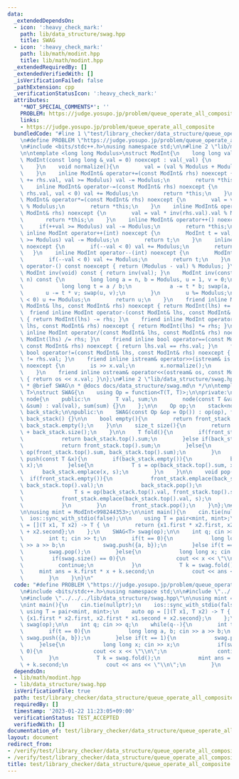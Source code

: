 ```yaml
---
data:
  _extendedDependsOn:
  - icon: ':heavy_check_mark:'
    path: lib/data_structure/swag.hpp
    title: SWAG
  - icon: ':heavy_check_mark:'
    path: lib/math/modint.hpp
    title: lib/math/modint.hpp
  _extendedRequiredBy: []
  _extendedVerifiedWith: []
  _isVerificationFailed: false
  _pathExtension: cpp
  _verificationStatusIcon: ':heavy_check_mark:'
  attributes:
    '*NOT_SPECIAL_COMMENTS*': ''
    PROBLEM: https://judge.yosupo.jp/problem/queue_operate_all_composite
    links:
    - https://judge.yosupo.jp/problem/queue_operate_all_composite
  bundledCode: "#line 1 \"test/library_checker/data_structure/queue_operate_all_composite.test.cpp\"\
    \n#define PROBLEM \"https://judge.yosupo.jp/problem/queue_operate_all_composite\"\
    \n#include <bits/stdc++.h>\nusing namespace std;\n\n#line 2 \"lib/math/modint.hpp\"\
    \n\ntemplate <long long Modulus>\nstruct ModInt{\n    long long val;\n    constexpr\
    \ ModInt(const long long &_val = 0) noexcept : val(_val) {\n        normalize();\n\
    \    }\n    void normalize(){\n        val = (val % Modulus + Modulus) % Modulus;\n\
    \    }\n    inline ModInt& operator+=(const ModInt& rhs) noexcept {\n        if(val\
    \ += rhs.val, val >= Modulus) val -= Modulus;\n        return *this;\n    }\n\
    \    inline ModInt& operator-=(const ModInt& rhs) noexcept {\n        if(val -=\
    \ rhs.val, val < 0) val += Modulus;\n        return *this;\n    }\n    inline\
    \ ModInt& operator*=(const ModInt& rhs) noexcept {\n        val = val * rhs.val\
    \ % Modulus;\n        return *this;\n    }\n    inline ModInt& operator/=(const\
    \ ModInt& rhs) noexcept {\n        val = val * inv(rhs.val).val % Modulus;\n \
    \       return *this;\n    }\n    inline ModInt& operator++() noexcept {\n   \
    \     if(++val >= Modulus) val -= Modulus;\n        return *this;\n    }\n   \
    \ inline ModInt operator++(int) noexcept {\n        ModInt t = val;\n        if(++val\
    \ >= Modulus) val -= Modulus;\n        return t;\n    }\n    inline ModInt& operator--()\
    \ noexcept {\n        if(--val < 0) val += Modulus;\n        return *this;\n \
    \   }\n    inline ModInt operator--(int) noexcept {\n        ModInt t = val;\n\
    \        if(--val < 0) val += Modulus;\n        return t;\n    }\n    inline ModInt\
    \ operator-() const noexcept { return (Modulus - val) % Modulus; }\n    inline\
    \ ModInt inv(void) const { return inv(val); }\n    ModInt inv(const long long&\
    \ n) const {\n        long long a = n, b = Modulus, u = 1, v = 0;\n        while(b){\n\
    \            long long t = a / b;\n            a -= t * b; swap(a, b);\n     \
    \       u -= t * v; swap(u, v);\n        }\n        u %= Modulus;\n        if(u\
    \ < 0) u += Modulus;\n        return u;\n    }\n    friend inline ModInt operator+(const\
    \ ModInt& lhs, const ModInt& rhs) noexcept { return ModInt(lhs) += rhs; }\n  \
    \  friend inline ModInt operator-(const ModInt& lhs, const ModInt& rhs) noexcept\
    \ { return ModInt(lhs) -= rhs; }\n    friend inline ModInt operator*(const ModInt&\
    \ lhs, const ModInt& rhs) noexcept { return ModInt(lhs) *= rhs; }\n    friend\
    \ inline ModInt operator/(const ModInt& lhs, const ModInt& rhs) noexcept { return\
    \ ModInt(lhs) /= rhs; }\n    friend inline bool operator==(const ModInt& lhs,\
    \ const ModInt& rhs) noexcept { return lhs.val == rhs.val; }\n    friend inline\
    \ bool operator!=(const ModInt& lhs, const ModInt& rhs) noexcept { return lhs.val\
    \ != rhs.val; }\n    friend inline istream& operator>>(istream& is, ModInt& x)\
    \ noexcept {\n        is >> x.val;\n        x.normalize();\n        return is;\n\
    \    }\n    friend inline ostream& operator<<(ostream& os, const ModInt& x) noexcept\
    \ { return os << x.val; }\n};\n#line 2 \"lib/data_structure/swag.hpp\"\n\n/**\n\
    \ * @brief SWAG\n * @docs docs/data_structure/swag.md\n */\n\ntemplate <typename\
    \ T>\nstruct SWAG{\n    using Op = function<T(T, T)>;\n\nprivate:\n    struct\
    \ node{\n    public:\n        T val, sum;\n        node(const T &val, const T\
    \ &sum) : val(val), sum(sum) {}\n    };\n\n    Op op;\n    stack<node> front_stack,\
    \ back_stack;\n\npublic:\n    SWAG(const Op &op = Op()) : op(op), front_stack(),\
    \ back_stack() {}\n\n    bool empty(){\n        return front_stack.empty() &&\
    \ back_stack.empty();\n    }\n\n    size_t size(){\n        return front_stack.size()\
    \ + back_stack.size();\n    }\n\n    T fold(){\n        if(front_stack.empty()){\n\
    \            return back_stack.top().sum;\n        }else if(back_stack.empty()){\n\
    \            return front_stack.top().sum;\n        }else{\n            return\
    \ op(front_stack.top().sum, back_stack.top().sum);\n        }\n    }\n\n    void\
    \ push(const T &x){\n        if(back_stack.empty()){\n            back_stack.emplace(x,\
    \ x);\n        }else{\n            T s = op(back_stack.top().sum, x);\n      \
    \      back_stack.emplace(x, s);\n        }\n    }\n\n    void pop(){\n      \
    \  if(front_stack.empty()){\n            front_stack.emplace(back_stack.top().val,\
    \ back_stack.top().val);\n            back_stack.pop();\n            while(!back_stack.empty()){\n\
    \                T s = op(back_stack.top().val, front_stack.top().sum);\n    \
    \            front_stack.emplace(back_stack.top().val, s);\n                back_stack.pop();\n\
    \            }\n        }\n        front_stack.pop();\n    }\n};\n#line 7 \"test/library_checker/data_structure/queue_operate_all_composite.test.cpp\"\
    \n\nusing mint = ModInt<998244353>;\n\nint main(){\n    cin.tie(nullptr);\n  \
    \  ios::sync_with_stdio(false);\n\n    using T = pair<mint, mint>;\n    auto op\
    \ = [](T x1, T x2) -> T { \n        return {x1.first * x2.first, x2.first * x1.second\
    \ + x2.second};\n    };\n    SWAG<T> swag(op);\n\n    int q; cin >> q;\n    while(q--){\n\
    \        int t; cin >> t;\n        if(t == 0){\n            long long a, b; cin\
    \ >> a >> b;\n            swag.push({a, b});\n        }else if(t == 1){\n    \
    \        swag.pop();\n        }else{\n            long long x; cin >> x;\n   \
    \         if(swag.size() == 0){\n                cout << x << \"\\n\";\n     \
    \           continue;\n            }\n            T k = swag.fold();\n       \
    \     mint ans = k.first * x + k.second;\n            cout << ans << \"\\n\";\n\
    \        }\n    }\n}\n"
  code: "#define PROBLEM \"https://judge.yosupo.jp/problem/queue_operate_all_composite\"\
    \n#include <bits/stdc++.h>\nusing namespace std;\n\n#include \"../../../lib/math/modint.hpp\"\
    \n#include \"../../../lib/data_structure/swag.hpp\"\n\nusing mint = ModInt<998244353>;\n\
    \nint main(){\n    cin.tie(nullptr);\n    ios::sync_with_stdio(false);\n\n   \
    \ using T = pair<mint, mint>;\n    auto op = [](T x1, T x2) -> T { \n        return\
    \ {x1.first * x2.first, x2.first * x1.second + x2.second};\n    };\n    SWAG<T>\
    \ swag(op);\n\n    int q; cin >> q;\n    while(q--){\n        int t; cin >> t;\n\
    \        if(t == 0){\n            long long a, b; cin >> a >> b;\n           \
    \ swag.push({a, b});\n        }else if(t == 1){\n            swag.pop();\n   \
    \     }else{\n            long long x; cin >> x;\n            if(swag.size() ==\
    \ 0){\n                cout << x << \"\\n\";\n                continue;\n    \
    \        }\n            T k = swag.fold();\n            mint ans = k.first * x\
    \ + k.second;\n            cout << ans << \"\\n\";\n        }\n    }\n}"
  dependsOn:
  - lib/math/modint.hpp
  - lib/data_structure/swag.hpp
  isVerificationFile: true
  path: test/library_checker/data_structure/queue_operate_all_composite.test.cpp
  requiredBy: []
  timestamp: '2023-01-22 11:23:05+09:00'
  verificationStatus: TEST_ACCEPTED
  verifiedWith: []
documentation_of: test/library_checker/data_structure/queue_operate_all_composite.test.cpp
layout: document
redirect_from:
- /verify/test/library_checker/data_structure/queue_operate_all_composite.test.cpp
- /verify/test/library_checker/data_structure/queue_operate_all_composite.test.cpp.html
title: test/library_checker/data_structure/queue_operate_all_composite.test.cpp
---
```

